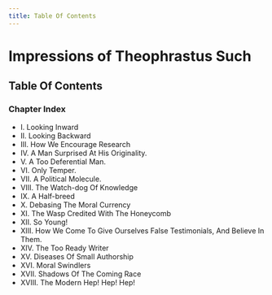 ```yaml
---
title: Table Of Contents
---
```

# Impressions of Theophrastus Such
## Table Of Contents
### Chapter Index
- I. Looking Inward
- II. Looking Backward
- III. How We Encourage Research
- IV. A Man Surprised At His Originality.
- V. A Too Deferential Man.
- VI. Only Temper.
- VII. A Political Molecule.
- VIII. The Watch-dog Of Knowledge
- IX. A Half-breed
- X. Debasing The Moral Currency
- XI. The Wasp Credited With The Honeycomb
- XII. So Young!
- XIII. How We Come To Give Ourselves False Testimonials, And Believe In Them.
- XIV. The Too Ready Writer
- XV. Diseases Of Small Authorship
- XVI. Moral Swindlers
- XVII. Shadows Of The Coming Race
- XVIII. The Modern Hep! Hep! Hep!